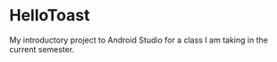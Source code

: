 # HelloToast
My introductory project to Android Studio for a class I am taking in the current semester.
